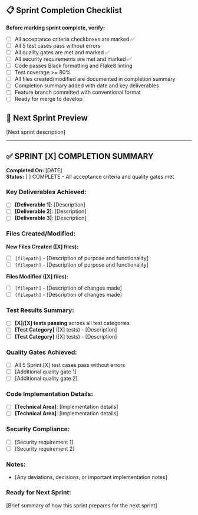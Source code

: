 ## 📋 Sprint Completion Checklist

**Before marking sprint complete, verify:**
- [ ] All acceptance criteria checkboxes are marked ✅
- [ ] All 5 test cases pass without errors  
- [ ] All quality gates are met and marked ✅
- [ ] All security requirements are met and marked ✅
- [ ] Code passes Black formatting and Flake8 linting
- [ ] Test coverage >= 80%
- [ ] All files created/modified are documented in completion summary
- [ ] Completion summary added with date and key deliverables
- [ ] Feature branch committed with conventional format
- [ ] Ready for merge to develop

## 🔄 Next Sprint Preview
[Next sprint description]

---

## ✅ SPRINT [X] COMPLETION SUMMARY

**Completed On:** [DATE]  
**Status:** [ ] COMPLETE - All acceptance criteria and quality gates met

### Key Deliverables Achieved:
- [ ] **[Deliverable 1]**: [Description]
- [ ] **[Deliverable 2]**: [Description]
- [ ] **[Deliverable 3]**: [Description]

### Files Created/Modified:
**New Files Created ([X] files):**
- [ ] `[filepath]` - [Description of purpose and functionality]
- [ ] `[filepath]` - [Description of purpose and functionality]

**Files Modified ([X] files):**
- [ ] `[filepath]` - [Description of changes made]
- [ ] `[filepath]` - [Description of changes made]

### Test Results Summary:
- [ ] **[X]/[X] tests passing** across all test categories
- [ ] **[Test Category]** ([X] tests) - [Description]
- [ ] **[Test Category]** ([X] tests) - [Description]

### Quality Gates Achieved:
- [ ] All 5 Sprint [X] test cases pass without errors
- [ ] [Additional quality gate 1]
- [ ] [Additional quality gate 2]

### Code Implementation Details:
- [ ] **[Technical Area]**: [Implementation details]
- [ ] **[Technical Area]**: [Implementation details]

### Security Compliance:
- [ ] [Security requirement 1]
- [ ] [Security requirement 2]

### Notes:
- [Any deviations, decisions, or important implementation notes]

### Ready for Next Sprint:
[Brief summary of how this sprint prepares for the next sprint]